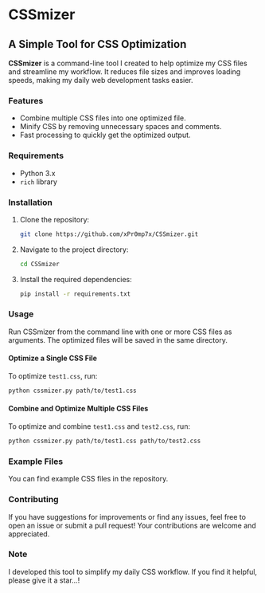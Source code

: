 # CSSmizer

## A Simple Tool for CSS Optimization

**CSSmizer** is a command-line tool I created to help optimize my CSS files and streamline my workflow. It reduces file sizes and improves loading speeds, making my daily web development tasks easier.

### Features

- Combine multiple CSS files into one optimized file.
- Minify CSS by removing unnecessary spaces and comments.
- Fast processing to quickly get the optimized output.

### Requirements

- Python 3.x
- `rich` library

### Installation

1. Clone the repository:

    ```bash
    git clone https://github.com/xPr0mp7x/CSSmizer.git
    ```

2. Navigate to the project directory:

    ```bash
    cd CSSmizer
    ```

3. Install the required dependencies:

    ```bash
    pip install -r requirements.txt
    ```
    
### Usage

Run CSSmizer from the command line with one or more CSS files as arguments. The optimized files will be saved in the same directory.

#### Optimize a Single CSS File

To optimize `test1.css`, run:

```bash
python cssmizer.py path/to/test1.css
```

#### Combine and Optimize Multiple CSS Files

To optimize and combine `test1.css` and `test2.css`, run:

```bash
python cssmizer.py path/to/test1.css path/to/test2.css
```

### Example Files

You can find example CSS files in the repository.

### Contributing

If you have suggestions for improvements or find any issues, feel free to open an issue or submit a pull request! Your contributions are welcome and appreciated.

### Note

I developed this tool to simplify my daily CSS workflow. If you find it helpful, please give it a star...!

